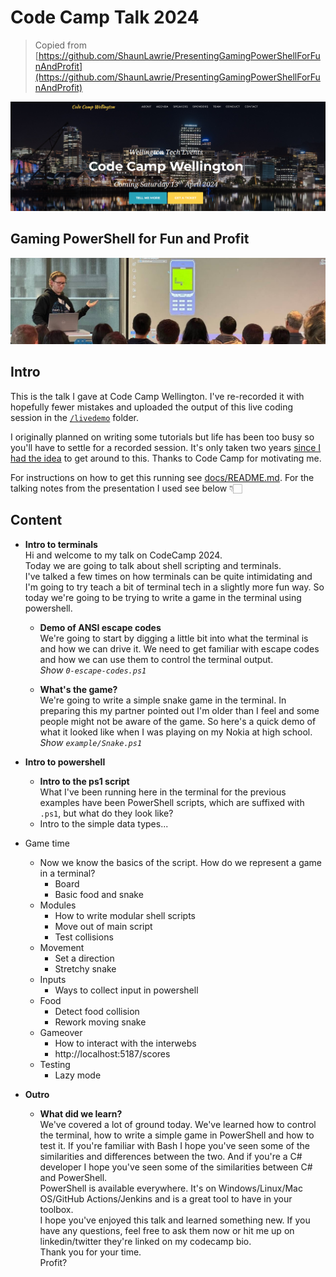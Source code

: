 # Code Camp Talk 2024

> Copied from [https://github.com/ShaunLawrie/PresentingGamingPowerShellForFunAndProfit](https://github.com/ShaunLawrie/PresentingGamingPowerShellForFunAndProfit)

[![Code Camp Pic](docs/image.png)](https://www.codecampwellington.nz/)

## Gaming PowerShell for Fun and Profit

![Pic of Me](docs/image-of-me.png)

## Intro

This is the talk I gave at Code Camp Wellington. I've re-recorded it with hopefully fewer mistakes and uploaded the output of this live coding session in the [`/livedemo`](/livedemo) folder.

I originally planned on writing some tutorials but life has been too busy so you'll have to settle for a recorded session. It's only taken two years [since I had the idea](https://twitter.com/shaun_lawrie/status/1574924600210706433) to get around to this. Thanks to Code Camp for motivating me.

For instructions on how to get this running see [docs/README.md](docs/README.md). For the talking notes from the presentation I used see below 👇🏻

## Content

- **Intro to terminals**  
  Hi and welcome to my talk on CodeCamp 2024.  
  Today we are going to talk about shell scripting and terminals.  
  I've talked a few times on how terminals can be quite intimidating and I'm going to try teach a bit of terminal tech in a slightly more fun way. So today we're going to be trying to write a game in the terminal using powershell.

  - **Demo of ANSI escape codes**  
    We're going to start by digging a little bit into what the terminal is and how we can drive it. We need to get familiar with escape codes and how we can use them to control the terminal output.  
    *Show `0-escape-codes.ps1`*
  
  - **What's the game?**  
    We're going to write a simple snake game in the terminal. In preparing this my partner pointed out I'm older than I feel and some people might not be aware of the game. So here's a quick demo of what it looked like when I was playing on my Nokia at high school.  
    *Show `example/Snake.ps1`*

- **Intro to powershell**
  - **Intro to the ps1 script**  
    What I've been running here in the terminal for the previous examples have been PowerShell scripts, which are suffixed with `.ps1`, but what do they look like?
  - Intro to the simple data types...
- Game time
  - Now we know the basics of the script. How do we represent a game in a terminal?
    - Board
    - Basic food and snake
  - Modules
    - How to write modular shell scripts
    - Move out of main script
    - Test collisions
  - Movement
    - Set a direction
    - Stretchy snake
  - Inputs
    - Ways to collect input in powershell
  - Food
    - Detect food collision
    - Rework moving snake
  - Gameover
    - How to interact with the interwebs
    - http://localhost:5187/scores
  - Testing
    - Lazy mode

- **Outro**
  - **What did we learn?**  
    We've covered a lot of ground today. We've learned how to control the terminal, how to write a simple game in PowerShell and how to test it. If you're familiar with Bash I hope you've seen some of the similarities and differences between the two. And if you're a C# developer I hope you've seen some of the similarities between C# and PowerShell.  
    PowerShell is available everywhere. It's on Windows/Linux/Mac OS/GitHub Actions/Jenkins and is a great tool to have in your toolbox.  
    I hope you've enjoyed this talk and learned something new. If you have any questions, feel free to ask them now or hit me up on linkedin/twitter they're linked on my codecamp bio.  
    Thank you for your time.  
    Profit?
